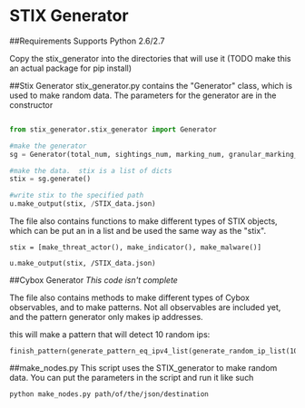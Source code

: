 # STIX Generator

##Requirements
Supports Python 2.6/2.7

Copy the stix_generator into the directories that will use it (TODO make this an actual package for pip install)

##Stix Generator
stix_generator.py contains the "Generator" class, which is used to make random data.  The parameters for the generator are in the constructor 
 
```python

from stix_generator.stix_generator import Generator

#make the generator
sg = Generator(total_num, sightings_num, marking_num, granular_marking_num, M_0_num, indicator_num, observed_data_num, report_num)

#make the data.  stix is a list of dicts
stix = sg.generate()

#write stix to the specified path
u.make_output(stix, /STIX_data.json)
```

The file also contains functions to make different types of STIX objects, which can be put an in a list and be used the same way as the "stix".

```
stix = [make_threat_actor(), make_indicator(), make_malware()]

u.make_output(stix, /STIX_data.json)
```

##Cybox Generator
*This code isn't complete*

The file also contains methods to make different types of Cybox observables, and to make patterns.  Not all observables are included yet, and the pattern generator only makes ip addresses.
 
 
this will make a pattern that will detect 10 random ips:

```
finish_pattern(generate_pattern_eq_ipv4_list(generate_random_ip_list(10)))
```

##make_nodes.py
This script uses the STIX_generator to make random data.  You can put the parameters in the script and run it like such

```
python make_nodes.py path/of/the/json/destination
```
 
